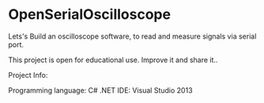# OpenSerialOscilloscope
Lets's Build an oscilloscope software, to read and measure signals via serial port. 

This project is open for educational use.
Improve it and share it..

Project Info:

Programming language: C# .NET
IDE: Visual Studio 2013

